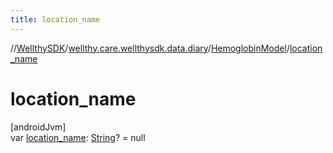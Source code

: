 ```yaml
---
title: location_name
---
```

//[WellthySDK](../../../index.html)/[wellthy.care.wellthysdk.data.diary](../index.html)/[HemoglobinModel](index.html)/[location_name](location_name.html)



# location_name



[androidJvm]\
var [location_name](location_name.html): [String](https://kotlinlang.org/api/latest/jvm/stdlib/kotlin/-string/index.html)? = null




